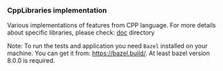 ### CppLibraries implementation

Various implementations of features from CPP language. For more details about
specific libraries, please check: [doc](doc/README.md) directory

Note: To run the tests and application you need `Bazel` installed on your
machine. You can get it from: https://bazel.build/. At least bazel version 8.0.0
is required.
